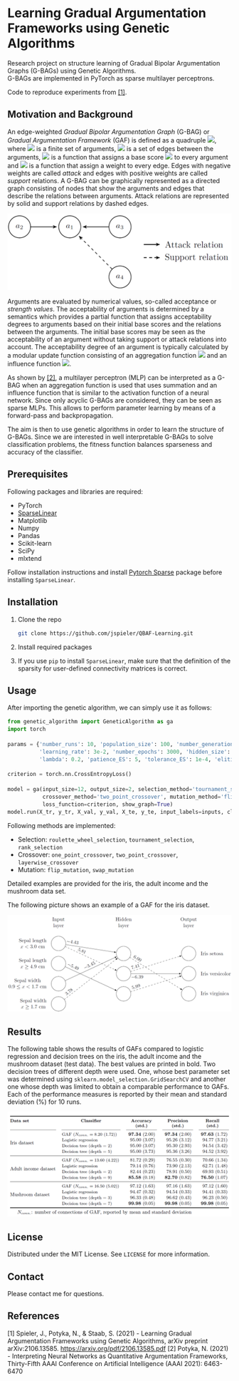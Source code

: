 # Learning Gradual Argumentation Frameworks using Genetic Algorithms

Research project on structure learning of Gradual Bipolar Argumentation Graphs (G-BAGs) using Genetic Algorithms.\
G-BAGs are implemented in PyTorch as sparse multilayer perceptrons.

Code to reproduce experiments from [[1]](#1).

## Motivation and Background
An edge-weighted *Gradual Bipolar Argumentation Graph* (G-BAG) or *Gradual Argumentation Framework* (GAF) is defined as a quadruple
<img src="https://render.githubusercontent.com/render/math?math=(\mathcal{A}, E, \beta, w)">, where <img src="https://render.githubusercontent.com/render/math?math=\mathcal{A}"> is a finite set of arguments, <img src="https://render.githubusercontent.com/render/math?math=E \subseteq \mathcal{A} \times \mathcal{A}"> is a set of edges between the arguments, <img src="https://render.githubusercontent.com/render/math?math=\beta : \mathcal{A} \rightarrow [0,1]"> is a function that assigns a base score <img src="https://render.githubusercontent.com/render/math?math=\beta"> to every argument and <img src="https://render.githubusercontent.com/render/math?math=w : E \rightarrow [0,1]"> is a function that assign a weight to every edge.
Edges with negative weights are called *attack* and edges with positive weights are called *support* relations.
A G-BAG can be graphically represented as a directed graph consisting of nodes that show the arguments and edges that describe the relations between arguments. Attack relations are represented by solid and support relations by dashed edges.

![image](img/GBAG.png?raw=true "Graphical representation of a Gradual Bipolar Argumentation Graph")

Arguments are evaluated by numerical values, so-called acceptance or *strength values*. The acceptability of arguments is determined by a semantics which provides a partial function that assigns acceptability degrees to arguments based on their initial base scores and the relations between the arguments. The initial base scores may be seen as the acceptability of an argument without taking support or attack relations into account. The acceptability degree of an argument is typically calculated by a modular update function consisting of an aggregation function <img src="https://render.githubusercontent.com/render/math?math=\alpha"> and an influence function <img src="https://render.githubusercontent.com/render/math?math=\iota">.

As shown by [[2]](#2), a multilayer perceptron (MLP) can be interpreted as a G-BAG when an aggregation function is used that uses summation and an influence function that is similar to the activation function of a neural network. Since only acyclic G-BAGs are considered, they can be seen as sparse MLPs. This allows to perform parameter learning by means of a forward-pass and backpropagation.

The aim is then to use genetic algorithms in order to learn the structure of G-BAGs. Since we are interested in well interpretable G-BAGs to solve classification problems, the fitness function balances sparseness and accuracy of the classifier. 

## Prerequisites

Following packages and libraries are required:
* PyTorch
* [SparseLinear](https://github.com/hyeon95y/SparseLinear)
* Matplotlib
* Numpy
* Pandas
* Scikit-learn
* SciPy
* mlxtend

Follow installation instructions and install [Pytorch Sparse](https://github.com/rusty1s/pytorch_sparse) package before installing ```SparseLinear```.

## Installation

1. Clone the repo
   ```sh
   git clone https://github.com/jspieler/QBAF-Learning.git
   ```
2. Install required packages

3. If you use ```pip``` to install ```SparseLinear```, make sure that the definition of the sparsity for user-defined connectivity matrices is correct.



## Usage
After importing the genetic algorithm, we can simply use it as follows:

```python
from genetic_algorithm import GeneticAlgorithm as ga
import torch

params = {'number_runs': 10, 'population_size': 100, 'number_generations': 20, 'crossover_rate': 0.9, 'mutation_rate': 0.001, 
          'learning_rate': 3e-2, 'number_epochs': 3000, 'hidden_size': 12, 'number_connections1': 8, 'number_connections2': 6, 
          'lambda': 0.2, 'patience_ES': 5, 'tolerance_ES': 1e-4, 'elitist_pct': 0.1, 'patience_GA': 5, 'tolerance_GA': 1e-4}

criterion = torch.nn.CrossEntropyLoss()
              
model = ga(input_size=12, output_size=2, selection_method='tournament_selection',
           crossover_method='two_point_crossover', mutation_method='flip_mutation', params=params,
           loss_function=criterion, show_graph=True)
model.run(X_tr, y_tr, X_val, y_val, X_te, y_te, input_labels=inputs, class_labels=label, file_name=fname)

```

Following methods are implemented:

* Selection: ```roulette_wheel_selection```, ```tournament_selection```, ```rank_selection```
* Crossover: ```one_point_crossover```, ```two_point_crossover```, ```layerwise_crossover```
* Mutation: ```flip_mutation```, ```swap_mutation```


Detailed examples are provided for the iris, the adult income and the mushroom data set.

The following picture shows an example of a GAF for the iris dataset.

![image](img/GAF_iris.png?raw=true "Example of a GAF for the iris dataset")


## Results
The following table shows the results of GAFs compared to logistic regression and decision trees on the iris, the adult income and the mushroom dataset (test data). The best values are printed in bold. Two decision trees of different depth were used. One, whose best parameter set was determined using `sklearn.model_selection.GridSearchCV` and another one whose depth was limited to obtain a comparable performance to GAFs. Each of the performance measures is reported by their mean and standard deviation (%) for 10 runs.

![image](img/results.png?raw=true "Performance measures of different classifiers for test data sets reported by their mean and standard deviation for 10 runs")


## License

Distributed under the MIT License. See `LICENSE` for more information.


## Contact

Please contact me for questions.

## References
<a id="1">[1]</a>
Spieler, J., Potyka, N., & Staab, S. (2021) - 
Learning Gradual Argumentation Frameworks using Genetic Algorithms,
arXiv preprint arXiv:2106.13585.
https://arxiv.org/pdf/2106.13585.pdf
<a id="2">[2]</a>
Potyka, N. (2021) -
Interpreting Neural Networks as Quantitative Argumentation Frameworks,
Thirty-Fifth AAAI Conference on Artificial Intelligence (AAAI 2021): 6463-6470
